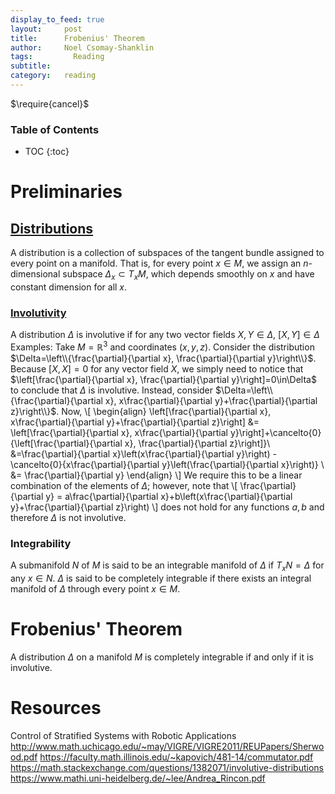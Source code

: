 ```yaml
---
display_to_feed: true
layout:     post
title:      Frobenius' Theorem
author:     Noel Csomay-Shanklin
tags: 		  Reading 
subtitle:  	
category:   reading
---
```

$\require{cancel}$

### Table of Contents
* TOC
{:toc}

# Preliminaries
## [Distributions](https://en.wikipedia.org/wiki/Distribution_(differential_geometry))
A distribution is a collection of subspaces of the tangent bundle assigned to every point on a manifold. That is, for every point $x\in M$, we assign an $n$-dimensional subspace $\Delta_x\subset T_xM$, which depends smoothly on $x$ and have constant dimension for all $x$.
### [Involutivity](https://encyclopediaofmath.org/wiki/Involutive_distribution)
A distribution $\Delta$ is involutive if for any two vector fields $X,Y\in \Delta$, $[X,Y]\in \Delta$
Examples:
Take $M=\mathbb{R}^3$ and coordinates $(x,y,z)$. Consider the distribution $\Delta=\left\\{\frac{\partial}{\partial x}, \frac{\partial}{\partial y}\right\\}$. Because $[X,X]=0$ for any vector field $X$, we simply need to notice that $\left[\frac{\partial}{\partial x}, \frac{\partial}{\partial y}\right]=0\in\Delta$ to conclude that $\Delta$ is involutive. Instead, consider $\Delta=\left\\{\frac{\partial}{\partial x}, x\frac{\partial}{\partial y}+\frac{\partial}{\partial z}\right\\}$. Now,
\\[
\begin{align}
\left[\frac{\partial}{\partial x}, x\frac{\partial}{\partial y}+\frac{\partial}{\partial z}\right] &= \left[\frac{\partial}{\partial x}, x\frac{\partial}{\partial y}\right]+\cancelto{0}{\left[\frac{\partial}{\partial x}, \frac{\partial}{\partial z}\right]}\\\
&=\frac{\partial}{\partial x}\left(x\frac{\partial}{\partial y}\right) - \cancelto{0}{x\frac{\partial}{\partial y}\left(\frac{\partial}{\partial x}\right)} \\\
&= \frac{\partial}{\partial y}
\end{align}
\\]
We require this to be a linear combination of the elements of $\Delta$; however, note that
\\[
\frac{\partial}{\partial y} = a\frac{\partial}{\partial x}+b\left(x\frac{\partial}{\partial y}+\frac{\partial}{\partial z}\right)
\\]
does not hold for any functions $a,b$ and therefore $\Delta$ is not involutive.
### Integrability 
A submanifold $N$ of $M$ is said to be an integrable manifold of $\Delta$ if $T_xN=\Delta$ for any $x\in N$. $\Delta$ is said to be completely integrable if there exists an integral manifold of $\Delta$ through every point $x\in M$.

# Frobenius' Theorem
A distribution $\Delta$ on a manifold $M$ is completely integrable if and only if it is involutive.



# Resources
Control of Stratified Systems with Robotic Applications
http://www.math.uchicago.edu/~may/VIGRE/VIGRE2011/REUPapers/Sherwood.pdf
https://faculty.math.illinois.edu/~kapovich/481-14/commutator.pdf
https://math.stackexchange.com/questions/1382071/involutive-distributions
https://www.mathi.uni-heidelberg.de/~lee/Andrea_Rincon.pdf



